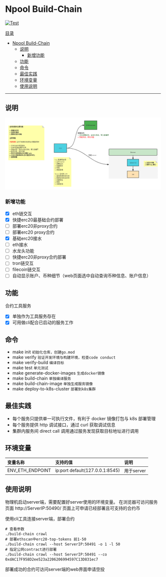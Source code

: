 # Npool Build-Chain

[![Test](https://github.com/NpoolPlatform/build-chain/actions/workflows/main.yml/badge.svg?branch=master)](https://github.com/NpoolPlatform/build-chain/actions/workflows/main.yml)

[目录](#目录)

- [Npool Build-Chain](#npool-build-chain)
  - [说明](#说明)
    - [新增功能](#新增功能)
  - [功能](#功能)
  - [命令](#命令)
  - [最佳实践](#最佳实践)
  - [环境变量](#环境变量)
  - [使用说明](#使用说明)

-----------


## 说明
![功能展示](docs/合约币.png)

### 新增功能
- [x] eth链交互
- [x] 快捷erc20最基础合约部署
- [ ] 部署erc20非proxy合约
- [ ] 部署erc20 proxy合约
- [x] 基础erc20接水
- [ ] eth接水
- [ ] 水龙头功能
- [ ] 快捷erc20非proxy合约部署
- [ ] tron链交互
- [ ] filecoin链交互
- [ ] 自动显示账户、币种细节（web页面选中自动查询币种信息、账户信息）

## 功能
合约工具服务

- [x] 单独作为工具服务存在
- [x] 可用做cli配合已启动的服务工作

## 命令

- make init ```初始化仓库，创建go.mod```
- make verify ```验证开发环境与构建环境，检查code conduct```
- make verify-build ```编译目标```
- make test ```单元测试```
- make generate-docker-images ```生成docker镜像```
- make build-chain ```单独编译服务```
- make build-chain-image ```单独生成服务镜像```
- make deploy-to-k8s-cluster ```部署到k8s集群```

## 最佳实践

- 每个服务只提供单一可执行文件，有利于 docker 镜像打包与 k8s 部署管理
- 每个服务提供 http 调试接口，通过 curl 获取调试信息
- 集群内服务间 direct call 调用通过服务发现获取目标地址进行调用

## 环境变量

| 变量名称         | 支持的值                        | 说明       |
|:-----------------|:--------------------------------|:---------|
| ENV_ETH_ENDPOINT | ip:port default(127.0.0.1:8545) | 用于server |

## 使用说明
物理机启动server端，需要配置好server使用的环境变量。
在浏览器可访问服务页面
http://ServerIP:50490/
页面上可申请已经部署且可支持的合约币


使用cli工具连接server端，部署合约
```Shell
# 查看参数
./build-chain crawl 
# 部署ethscan中erc20-top-tokens 前1-50
./build-chain crawl --host ServerIP:50491 -o 1 -l 50
# 指定公网contract进行部署
./build-chain crawl --host ServerIP:50491 --co 0xdAC17F958D2ee523a2206206994597C13D831ec7
```
部署成功的合约可访问server端的web界面申请空投
